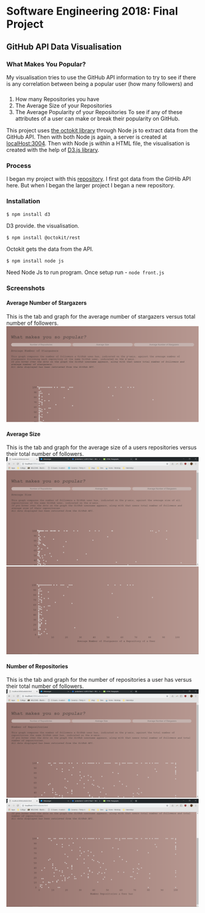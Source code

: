 # Software Engineering 2018: Final Project
## GitHub API Data Visualisation

### What Makes You Popular?
My visualisation tries to use the GitHub API information to try to see if there is any 
correlation between being a popular user (how many followers) and 
###
 1. How many Repositories you have
 2. The Average Size of your Repositories
 3. The Average Popularity of your Repositories
To see if any of these attributes of a user can make or break their popularity on GitHub.

This project uses [the octokit library](https://github.com/octokit/rest.js) through Node js to 
extract data from the GitHub API. Then with both Node js again, a server is 
created at [localHost:3004](http://localhost:3004/website.html). 
Then with Node js within a HTML file, the visualisation is created with the help of [D3.js library](https://d3js.org/).

### Process
I began my project with this [repository](https://bitbucket.org/jordanbent/cs3012-final-project/src). I first got data from the GitHib API here. But when I began the larger project I began a new repository. 

### Installation
```
$ npm install d3
```
D3 provide. the visualisation.
```
$ npm install @octokit/rest
```
Octokit gets the data from the API.
``` 
$ npm install node js
```
Need Node Js to run program. Once setup run - ```node front.js```

### Screenshots
#### Average Number of Stargazers
This is the tab and graph for the average number of stargazers versus total number of followers.
![alt text](/Screenshots/1.png )

#### Average Size
This is the tab and graph for the average size of a users repositories versus their total number of followers.
![alt text](/Screenshots/siz1.png )
![alt text](/Screenshots/siz2.png )

#### Number of Repositories
This is the tab and graph for the number of repositories a user has versus their total number of followers.
![alt text](/Screenshots/total1.png )
![alt text](/Screenshots/total2.png )


